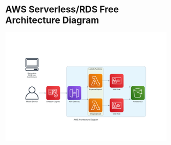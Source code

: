 # AWS Serverless/RDS Free Architecture Diagram

![AWS Architecture Diagram](static-readme/aws_architecture_diagram.png)
